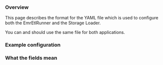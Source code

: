 ### Overview

This page describes the format for the YAML file which is used to configure both the EmrEtlRunner and the Storage Loader.

You can and should use the same file for both applications.

### Example configuration

### What the fields mean
